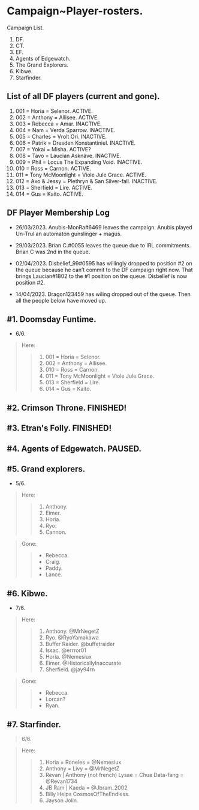 # Campaign~Player-rosters.

Campaign List.
1. DF.
2. CT.
3. EF.
4. Agents of Edgewatch.
5. The Grand Explorers.
6. Kibwe.
7. Starfinder.

## List of all DF players (current and gone).

1. 001 = Horia = Selenor. ACTIVE. 
2. 002 = Anthony = Allisee. ACTIVE.
3. 003 = Rebecca = Amar. INACTIVE.
4. 004 = Nam = Verda Sparrow. INACTIVE.
5. 005 = Charles = Vrolt Ori. INACTIVE.
6. 006 = Patrik = Dresden Konstantiniel. INACTIVE.
7. 007 = Yokai = Misha. ACTIVE?
8. 008 = Tavo = Laucian Asknäve. INACTIVE.
9. 009 = Phil = Locus The Expanding Void. INACTIVE. 
10. 010 = Ross = Carnon. ACTIVE. 
11. 011 = Tony McMoonlight = Viole Jule Grace. ACTIVE.
12. 012 = Axo & Jessy = Plethryn & San Silver-fall. INACTIVE.
13. 013 = Sherfield = Lire. ACTIVE.
14. 014 = Gus = Kaito. ACTIVE.

## DF Player Membership Log

- 26/03/2023.
Anubis-MonRa#6469 leaves the campaign. Anubis played Un-Trul an automaton gunslinger + magus.

- 29/03/2023.
Brian C.#0055 leaves the queue due to IRL commitments.
Brian C was 2nd in the queue.

- 02/04/2023.
Disbelief_99#0595 has willingly dropped to position #2 on the queue because he can’t commit to the DF campaign right now.
That brings Laucian#1802 to the #1 position on the queue.
Disbelief is now position #2.

- 14/04/2023.
Dragon123459 has wiling dropped out of the queue.
Then all the people below have moved up.

## #1. Doomsday Funtime.

- 6/6.

> Here:
>> 1. 001 = Horia = Selenor.
>> 2. 002 = Anthony = Allisee.
>> 3. 010 = Ross = Carnon.
>> 4. 011 = Tony McMoonlight = Viole Jule Grace.
>> 5. 013 = Sherfield = Lire.
>> 6. 014 = Gus = Kaito.

## #2. Crimson Throne. FINISHED!
## #3. Etran's Folly. FINISHED!
## #4. Agents of Edgewatch. PAUSED.

## #5. Grand explorers.

- 5/6.

> Here:
>> 1. Anthony. 
>> 2. Eimer.
>> 3. Horia.
>> 4. Ryo.
>> 5. Cannon.

> Gone:
>> - Rebecca.
>> - Craig.
>> - Paddy.
>> - Lance.

## #6. Kibwe.

- 7/6.

> Here:
>> 1. Anthony. @MrNegetZ 
>> 2. Ryo. @RyoYamakawa 
>> 3. Buffer Raider. @buffetraider 
>> 4. Issac. @errror01 
>> 5. Horia. @Nemesiux 
>> 6. Eimer. @HistoricallyInaccurate 
>> 7. Sherfield. @jay94rn

> Gone:
>> - Rebecca.
>> - Lorcan?
>> - Ryan.

## #7. Starfinder.

> 6/6.

> Here:
>> 1. Horia = Roneles = @Nemesiux
>> 2. Anthony = Livy = @MrNegetZ
>> 3. Revan | Anthony (not french) Lysae = Chua Data-fang = @Revan1734
>> 4. JB Ram | Kaeda = @Jbram_2002
>> 5. Billy Helps CosmosOfTheEndless.
>> 6. Jayson Jolin.
